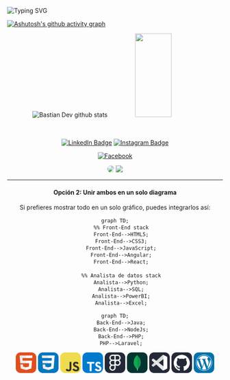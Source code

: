  ![Typing SVG](https://readme-typing-svg.herokuapp.com/?color=02D9F7FF&size=35&center=true&vCenter=true&width=1000&lines=👋👋👋;👋👋+👋👋;👋+👋;Welcome!)

 <!----------------------------------------------------------------------------------------------------------------------------------------------------------->

 [![Ashutosh's github activity graph](https://github-readme-activity-graph.vercel.app/graph?username=bastndev&bg_color=0d1117&color=ffffff&line=00b3ff&point=f9fafa&area=true&hide_border=true)](https://github.com/ashutosh00710/github-readme-activity-graph)

 <!------------------------------------------------------------------------------------------------------------------------------------------------------------>

 <div align="center">  
  <img width="49%" height="195px" src="https://github-readme-stats.vercel.app/api?username=bastndev&show_icons=true&count_private=true&hide_border=true&title_color=02D9F7FF&icon_color=02D9F7FF&text_color=c9d1d9&bg_color=0d1117" alt="Bastian Dev github stats" /> 
  
  <img width="41%" height="195px" src="https://github-readme-stats.vercel.app/api/top-langs/?username=bastndev&layout=compact&hide_border=true&title_color=02D9F7FF&text_color=02D9F7FF&bg_color=0d1117" />
</div> 

 <!------------------------------------------------------------------------------------------------------------------------------------------------------------>


 <p align="center">
    <br/><br/><a href="https://www.linkedin.com/in/Heider Palmett" target="_blank"><img src="https://img.shields.io/badge/-LinkedIn-0A0A0B?logo=linkedin&style=for-the-badge&logoColor=white" alt="LinkedIn Badge" /></a>
    <a href="https://www.instagram.com/Heider Palmett/" target="_blank"><img src="https://img.shields.io/badge/-Instagram-0A0A0B?logo=instagram&style=for-the-badge&logoColor=white" alt="Instagram Badge" /></a>
    
</p>

 <!------------------------------------------------------------------------------------------------------------------------------------------------------------>


<div align="center">
<div align="center">
<a href="https://facebook.com/Heider Palmett" target="_blank"><img alt="Facebook" src="https://img.shields.io/badge/facebook-%231DA1F2.svg?&style=for-the-badge&logo=facebook&logoColor=white"/></a>

<a href="https://www.youtube.com/Heider Palmett" target="_blank"><img src="https://img.shields.io/badge/-youtube-d71e18?style=for-the-badge&logo=youtube&logoColor=white" style="border-radius: 30px"></a> 
<a href="https://www.tiktok.com/Heider Palmett" target="_blank"><img src="https://img.shields.io/badge/TikTok-000?style=for-the-badge&logo=tiktok&logoColor=white" ></a>

<!------------------------------------------------------------------------------------------------------------------------------------------------------------>



---

#### Opción 2: Unir ambos en un solo diagrama

Si prefieres mostrar todo en un solo gráfico, puedes integrarlos así:

```mermaid
graph TD;
    %% Front-End stack
    Front-End-->HTML5;
    Front-End-->CSS3;
    Front-End-->JavaScript;
    Front-End-->Angular;
    Front-End-->React;

    %% Analista de datos stack
    Analista-->Python;
    Analista-->SQL;
    Analista-->PowerBI;
    Analista-->Excel;
```
<!------------------------------------------------------------------------------------------------------------------------------------------------------------>

```mermaid
graph TD;
    Back-End-->Java;
    Back-End-->NodeJs;
    Back-End-->PHP;
    PHP-->Laravel;
 ```
<img src="https://github.com/tandpfun/skill-icons/blob/main/icons/HTML.svg" width="48" title="HTML"> 
<img src="https://github.com/tandpfun/skill-icons/blob/main/icons/CSS.svg" width="48" title="CSS">     
<img src="https://github.com/tandpfun/skill-icons/blob/main/icons/JavaScript.svg" width="48"  title="Javascript">   
<img src="https://github.com/tandpfun/skill-icons/blob/main/icons/TypeScript.svg" width="48" title="TypeScript">  
<img src="https://github.com/tandpfun/skill-icons/blob/main/icons/Figma-Dark.svg" width="48" title="Figma">  
<img src="https://github.com/tandpfun/skill-icons/blob/main/icons/MongoDB.svg" width="48" title="MongoDB">  
<img src="https://github.com/tandpfun/skill-icons/blob/main/icons/VSCode-Dark.svg" width="48" title="Vscode">   
<img src="https://github.com/tandpfun/skill-icons/blob/main/icons/Github-Dark.svg" width="48" title="Github">   
<img src="https://github.com/tandpfun/skill-icons/blob/main/icons/Wordpress.svg" width="48" title="Wordpress">  





   
  
    
    













